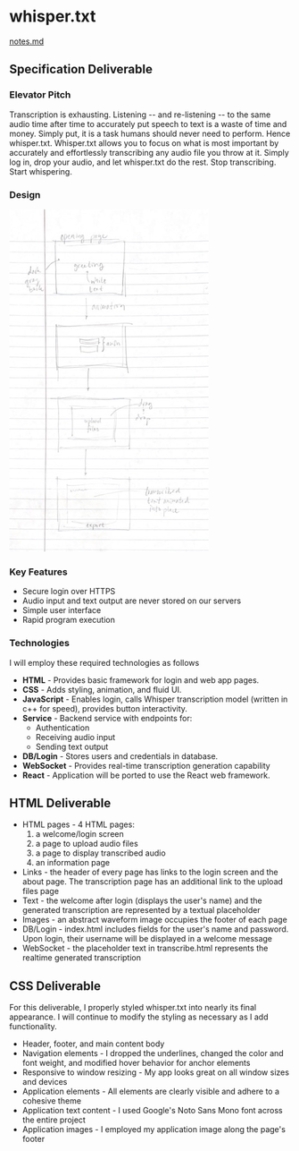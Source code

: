 # whisper.txt
[notes.md](notes.md)

## Specification Deliverable
### Elevator Pitch
Transcription is exhausting. Listening -- and re-listening -- to the same audio time after time to accurately put speech to text is a waste of time and money. Simply put, it is a task humans should never need to perform. Hence whisper.txt.
Whisper.txt allows you to focus on what is most important by accurately and effortlessly transcribing any audio file you throw at it. Simply log in, drop your audio, and let whisper.txt do the rest.
Stop transcribing. Start whispering.

### Design
![](whisper_mock_UI.jpg)

### Key Features
- Secure login over HTTPS
- Audio input and text output are never stored on our servers
- Simple user interface
- Rapid program execution

### Technologies
I will employ these required technologies as follows
- **HTML** - Provides basic framework for login and web app pages.
- **CSS** - Adds styling, animation, and fluid UI.
- **JavaScript** - Enables login, calls Whisper transcription model (written in c++ for speed), provides button interactivity.
- **Service** - Backend service with endpoints for:
  - Authentication
  - Receiving audio input
  - Sending text output
- **DB/Login** - Stores users and credentials in database. 
- **WebSocket** - Provides real-time transcription generation capability
- **React** - Application will be ported to use the React web framework.

## HTML Deliverable
- HTML pages - 4 HTML pages: 
  1. a welcome/login screen
  2. a page to upload audio files
  3. a page to display transcribed audio
  4. an information page
- Links - the header of every page has links to the login screen and the about page. The transcription page has an additional link to the upload files page
- Text - the welcome after login (displays the user's name) and the generated transcription are represented by a textual placeholder
- Images - an abstract waveform image occupies the footer of each page
- DB/Login - index.html includes fields for the user's name and password. Upon login, their username will be displayed in a welcome message
- WebSocket - the placeholder text in transcribe.html represents the realtime generated transcription

## CSS Deliverable
For this deliverable, I properly styled whisper.txt into nearly its final appearance. I will continue to modify the styling as necessary as I add functionality.

- Header, footer, and main content body
- Navigation elements - I dropped the underlines, changed the color and font weight, and modified hover behavior for anchor elements
- Responsive to window resizing - My app looks great on all window sizes and devices
- Application elements - All elements are clearly visible and adhere to a cohesive theme
- Application text content - I used Google's Noto Sans Mono font across the entire project
- Application images - I employed my application image along the page's footer
